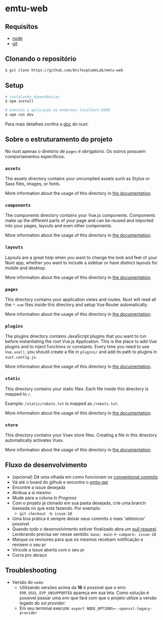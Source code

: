 # emtu-web

## Requisitos

- [node](https://nodejs.org/en)
- [git](https://git-scm.com/)

## Clonando o repositório

```bash
$ git clone https://github.com/UnifespCodeLab/emtu-web
```

## Setup

```bash
# instalando dependências
$ npm install

# executa a aplicação no endereço localhost:3000
$ npm run dev
```

Para mais detalhes confira a [doc](https://nuxtjs.org) do nuxt.

## Sobre o estruturamento do projeto

No nuxt apenas o diretório de `pages` é obrigatório. Os outros possuem comportamentos específicos.

### `assets`

The assets directory contains your uncompiled assets such as Stylus or Sass files, images, or fonts.

More information about the usage of this directory in [the documentation](https://nuxtjs.org/docs/2.x/directory-structure/assets).

### `components`

The components directory contains your Vue.js components. Components make up the different parts of your page and can be reused and imported into your pages, layouts and even other components.

More information about the usage of this directory in [the documentation](https://nuxtjs.org/docs/2.x/directory-structure/components).

### `layouts`

Layouts are a great help when you want to change the look and feel of your Nuxt app, whether you want to include a sidebar or have distinct layouts for mobile and desktop.

More information about the usage of this directory in [the documentation](https://nuxtjs.org/docs/2.x/directory-structure/layouts).

### `pages`

This directory contains your application views and routes. Nuxt will read all the `*.vue` files inside this directory and setup Vue Router automatically.

More information about the usage of this directory in [the documentation](https://nuxtjs.org/docs/2.x/get-started/routing).

### `plugins`

The plugins directory contains JavaScript plugins that you want to run before instantiating the root Vue.js Application. This is the place to add Vue plugins and to inject functions or constants. Every time you need to use `Vue.use()`, you should create a file in `plugins/` and add its path to plugins in `nuxt.config.js`.

More information about the usage of this directory in [the documentation](https://nuxtjs.org/docs/2.x/directory-structure/plugins).

### `static`

This directory contains your static files. Each file inside this directory is mapped to `/`.

Example: `/static/robots.txt` is mapped as `/robots.txt`.

More information about the usage of this directory in [the documentation](https://nuxtjs.org/docs/2.x/directory-structure/static).

### `store`

This directory contains your Vuex store files. Creating a file in this directory automatically activates Vuex.

More information about the usage of this directory in [the documentation](https://nuxtjs.org/docs/2.x/directory-structure/store).

## Fluxo de desenvolvimento

- (opcional) Dê uma olhada em como funcionam os [conventional commits](https://www.conventionalcommits.org/en/v1.0.0/)
- Vá até o board do github e encontre o [_emtu-api_](https://github.com/orgs/UnifespCodeLab/projects/5/views/1)
- Encontre a issue desejada
- Atribua a si mesmo
- Mude para a coluna _In Progress_
- Com o projeto já clonado em sua pasta desejada, crie uma branch baseada no que está fazendo. Por exemplo:
  - `git checkout -b issue-10`
- Uma boa prática é sempre deixar seus commits o mais '_atômicos_' possível
- Quando todo o desenvolvimento estiver finalizado abra um [pull request](https://github.com/UnifespCodeLab/emtu-api/compare). Lembrando precisa ser nesse sentido: `base: main` <- `compare: issue-10`
- Marque os revisores para que os mesmos recebam notificação e revisem o seu pr
- Vincule a issue aberta com o seu pr
- Corra pro abraço

## Troubleshooting

- Versão do `node`:
  - Utilizando versões acima da <b>16</b> é possível que o erro `ERR_OSSL_EVP_UNSUPPORTED` apareça em sua tela. Como solução é possível passar uma _env_ que fará com que o projeto utilize a versão legado do _ssl provider_:
  - Em seu terminal execute: `export NODE_OPTIONS=--openssl-legacy-provider`
